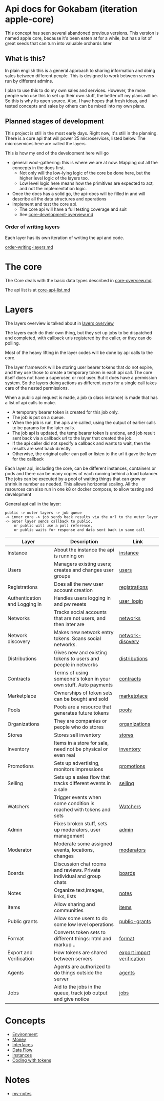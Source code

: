 # Api docs for Gokabam (iteration apple-core)

This concept has seen several abandoned previous versions. 
This version is named apple core, because it's been eaten at for a while, but has a lot of great seeds that can turn into valuable orchards later

## What is this?

In plain english this is a general approach to sharing information and doing sales between different people. This is designed to work between servers run by different admins.

I plan to use this to do my own sales and services. However, the more people who use this to set up their own stuff, the better off my plans will be. 
So this is why its open source. Also, I have hopes that fresh ideas, and tested concepts and sales by others can be mixed into my own plans. 


## Planned stages of development

This project is still in the most early days. Right now, it's still in the planning.
There is a core api that will power 25 microservices, listed below. The microservices here are called the layers.

This is how my end of the development here will go

* general wool-gathering: this is where we are at now. Mapping out all the concepts in the docs first. 
  * Not only will the low-lying logic of the core be done here, but the higher level logic of the layers too.
  * Low level logic here means how the primitives are expected to act, and not the implementation logic.
* Once the docs has a solid go, the api-docs will be filled in and will describe all the data structures and operations
* Implement and test the core api.
  * The core api will have a full testing coverage and suit
  * See [core-development-overview.md](v1/dev/core-development-overview.md)

### Order of writing layers

Each layer has its own iteration of writing the api and code. 

[order-writing-layers.md](v1/docs/layers/order-writing-layers.md)


# The core 

The Core deals with the basic data types described in [core-overview.md](v1/docs/core/core-overview.md).

The api list is at [core-api-list.md](v1/docs/core/core-api-list.md)

# Layers
The layers overview is talked about in [layers overview](v1/docs/layers/layers-overview.md)

The layers each do their own thing, but they set up jobs to be dispatched and completed, with callback urls registered by the caller, or they can do polling.

Most of the heavy lifting in the layer codes will be done by api calls to the core.

The layer framework will be storing user bearer tokens that do not expire, and they use those to create a temporary token in each api call.
The core itself does not have a superuser, or root user. But it does have a permission system. So the layers doing actions as different users for a single call takes care of the nested permissions.


When a public api request is made, a job (a class instance) is made that has a list of api calls to make.
* A temporary bearer token is created for this job only.
* The job is put on a queue.
* When the job is run, the apis are called, using the output of earlier calls to be params for the later calls. 
* The job api is updated, the temp bearer token is undone, and job result sent back via a callback url to the layer that created the job.
* If the api caller did not specify a callback and wants to wait, then the results are sent back directly. 
* Otherwise, the original caller can poll or listen to the url it gave the layer for the callback

Each layer api, including the core, can be different instances, containers or pods and there can be many copies of each running behind a load balancer.
The jobs can be executed by a pool of waiting things that can grow or shrink in number as needed.
This allows horizontal scaling. All the resources can also run in one k8 or docker compose, to allow testing and development

General api call in the layer:
    
    public -> outer layers -> job queue 
    -> inner core -> job sends back results via the url to the outer layer
    -> outer layer sends callback to public,
        or public will use a poll reference,
        or public waits for response and data sent back in same call
 

| Layer                         | Description                                                           | Link                                                                       |
|-------------------------------|-----------------------------------------------------------------------|----------------------------------------------------------------------------|
| Instance                      | About the instance the api is running on                              | [instance](v1/docs/layers/instance.md)                                     |
| Users                         | Managers existing users; creates and changes user groups              | [users](v1/docs/layers/users.md)                                           |
| Registrations                 | Does all the new user account creation                                | [registrations](v1/docs/layers/registrations.md)                           |
| Authentication and Logging in | Handles users logging in and pw resets                                | [user_login](v1/docs/layers/user_login.md)                                 |
| Networks                      | Tracks social accounts that are not users, and then later are         | [networks](v1/docs/layers/networks.md)                                     |
| Network discovery             | Makes new network entry tokens. Scans social networks.                | [network-disovery](v1/docs/layers/network-disovery.md)                     |
| Distributions                 | Gives new and existing tokens to users and people in networks         | [distributions](v1/docs/layers/distributions.md)                           |
| Contracts                     | Terms of using someone's token in your own stuff. Auto payments       | [contracts](v1/docs/layers/contracts.md)                                   |
| Marketplace                   | Ownerships of token sets can be bought and sold                       | [marketplace](v1/docs/layers/marketplace.md)                               |
| Pools                         | Pools are a resource that generates future tokens                     | [pools](v1/docs/layers/pools.md)                                           |
| Organizations                 | They are companies or people who do stores                            | [organizations](v1/docs/layers/organizations.md)                           |
| Stores                        | Stores sell inventory                                                 | [stores](v1/docs/layers/stores.md)                                         |
| Inventory                     | Items in a store for sale, need not be physical or even real          | [inventory](v1/docs/layers/inventory.md)                                   |
| Promotions                    | Sets up advertising, monitors impressions                             | [promotions](v1/docs/layers/promotions.md)                                 |
| Selling                       | Sets up a sales flow that tracks different events in a sale           | [selling](v1/docs/layers/selling.md)                                       |
| Watchers                      | Trigger events when some condition is reached with tokens and sets    | [Watchers](v1/docs/layers/watcher.md)                                      |
| Admin                         | Fixes broken stuff, sets up moderators, user management               | [admin](v1/docs/layers/admin.md)                                           |
| Moderator                     | Moderate some assigned events, locations, changes                     | [moderators](v1/docs/layers/moderators.md)                                 |
| Boards                        | Discussion chat rooms and reviews. Private individual and group chats | [boards](v1/docs/layers/boards.md)                                         |
| Notes                         | Organize text,images, links, lists                                    | [notes](v1/docs/layers/notes.md)                                           |
| Items                         | Allow sharing and communities                                         | [items](v1/docs/layers/items.md)                                           |
| Public grants                 | Allow some users to do some low level operations                      | [public-grants](v1/docs/layers/public-grants.md)                           |
| Format                        | Converts token sets to different things: html and markup ..           | [format](v1/docs/layers/format.md)                                         |
| Export and Verification       | How tokens are shared between servers                                 | [export import verification](v1/docs/layers/export-import-verification.md) |
| Agents                        | Agents are authorized to do things outside the server                 | [agents](v1/docs/layers/agents.md)                                         |
| Jobs                          | Aid to the jobs in the queue, track job output and give notice        | [jobs](v1/docs/layers/jobs.md)                                             |

# Concepts

* [Environment](v1/docs/concepts/environment.md)
* [Money](v1/docs/concepts/real_money.md)
* [Interfaces](v1/docs/concepts/interfaces.md)
* [Data Flow](v1/docs/concepts/data-flow.md)
* [Instances](v1/docs/concepts/instances.md)
* [Coding with tokens](v1/docs/concepts/coding-with-tokens.md)

# Notes

* [my-notes](notes/my-notes.md)
